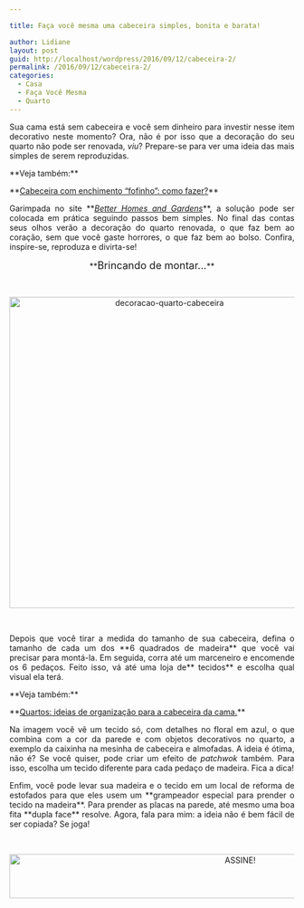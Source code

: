 ```yaml
---

title: Faça você mesma uma cabeceira simples, bonita e barata!

author: Lidiane
layout: post
guid: http://localhost/wordpress/2016/09/12/cabeceira-2/
permalink: /2016/09/12/cabeceira-2/
categories:
  - Casa
  - Faça Você Mesma
  - Quarto
---
```

<p style="text-align: justify;">
  Sua cama está sem cabeceira e você sem dinheiro para investir nesse item decorativo neste momento? Ora, não é por isso que a decoração do seu quarto não pode ser renovada, <em>viu</em>? Prepare-se para ver uma ideia das mais simples de serem reproduzidas.
</p>

<p style="text-align: justify;">
  **Veja também:**
</p>

<p style="text-align: justify;">
  **<a href="http://www.decoracaodacasa.com/cabeceira-enchimento/" target="_blank">Cabeceira com enchimento &#8220;fofinho&#8221;: como fazer?</a>**
</p>

<p style="text-align: justify;">
  Garimpada no site **<em><a href="http://www.bhg.com/" target="_blank">Better Homes and Gardens</a></em>**, a solução pode ser colocada em prática seguindo passos bem simples. No final das contas seus olhos verão a decoração do quarto renovada, o que faz bem ao coração, sem que você gaste horrores, o que faz bem ao bolso. Confira, inspire-se, reproduza e divirta-se!
</p>

<!--more-->

<p align="center">
  **<span style="font-size: large;">Brincando de montar…</span>**
</p>

&nbsp;

<p align="center">
  <img class="alignnone size-full wp-image-12914" src="http://www.trololodemulher.com.br/blog/wp-content/uploads/2016/09/DECORACAO-QUARTO-CABECEIRA.jpg" alt="decoracao-quarto-cabeceira" width="550" height="550" />
</p>

&nbsp;

<p align="justify">
  Depois que você tirar a medida do tamanho de sua cabeceira, defina o tamanho de cada um dos **6 quadrados de madeira** que você vai precisar para montá-la. Em seguida, corra até um marceneiro e encomende os 6 pedaços. Feito isso, vá até uma loja de** tecidos** e escolha qual visual ela terá.
</p>

<p align="justify">
  **Veja também:**
</p>

<p align="justify">
  **<a href="http://www.trololodemulher.com.br/2012/02/01/quarto-organizacao-cabeceira/" target="_blank">Quartos: ideias de organização para a cabeceira da cama.</a>**
</p>

<p align="justify">
  Na imagem você vê um tecido só, com detalhes no floral em azul, o que combina com a cor da parede e com objetos decorativos no quarto, a exemplo da caixinha na mesinha de cabeceira e almofadas. A ideia é ótima, não é? Se você quiser, pode criar um efeito de <em>patchwok </em>também. Para isso, escolha um tecido diferente para cada pedaço de madeira. Fica a dica!
</p>

<p align="justify">
  Enfim, você pode levar sua madeira e o tecido em um local de reforma de estofados para que eles usem um **grampeador especial para prender o tecido na madeira**. Para prender as placas na parede, até mesmo uma boa fita **dupla face** resolve. Agora, fala para mim: a ideia não é bem fácil de ser copiada? Se joga!
</p>

&nbsp;

<p align="center">
  <a href="http://feedburner.google.com/fb/a/mailverify?uri=blogBichaFemea&loc=en_US" target="_blank"><img class="alignnone size-full wp-image-10439" src="http://www.trololodemulher.com.br/blog/wp-content/uploads/2014/09/ASSINE.png" alt="ASSINE!" width="800" height="78" /></a>
</p>